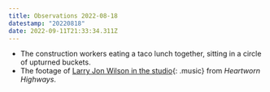 ```yaml
---
title: Observations 2022-08-18
datestamp: "20220818"
date: 2022-09-11T21:33:34.311Z
---
```

- The construction workers eating a taco lunch together, sitting in a circle of upturned buckets.
- The footage of [Larry Jon Wilson in the studio](https://www.youtube.com/watch?v=v-3orYE9Bso){: .music} from *Heartworn Highways*.
